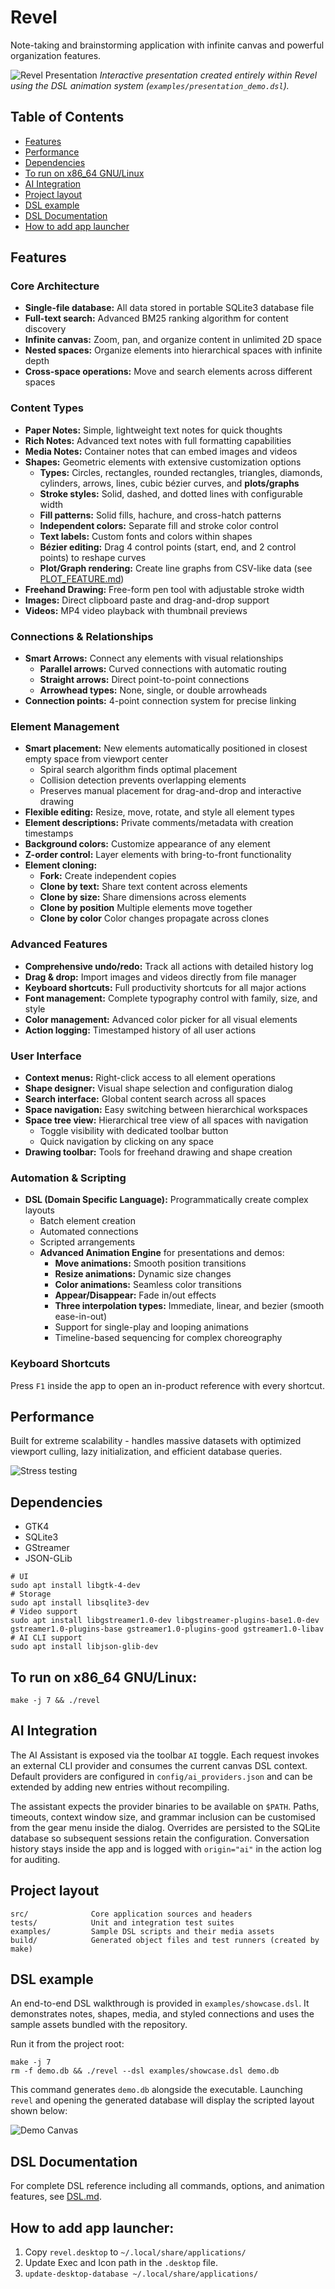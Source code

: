 # Revel

Note-taking and brainstorming application with infinite canvas and powerful organization features.

![Revel Presentation](examples/revel_recording.gif)
*Interactive presentation created entirely within Revel using the DSL animation system (`examples/presentation_demo.dsl`).*

## Table of Contents

* [Features](#features)
* [Performance](#performance)
* [Dependencies](#dependencies)
* [To run on x86_64 GNU/Linux](#to-run-on-x86_64-gnulinux)
* [AI Integration](#ai-integration)
* [Project layout](#project-layout)
* [DSL example](#dsl-example)
* [DSL Documentation](#dsl-documentation)
* [How to add app launcher](#how-to-add-app-launcher)

## Features

### Core Architecture
* **Single-file database:** All data stored in portable SQLite3 database file
* **Full-text search:** Advanced BM25 ranking algorithm for content discovery
* **Infinite canvas:** Zoom, pan, and organize content in unlimited 2D space
* **Nested spaces:** Organize elements into hierarchical spaces with infinite depth
* **Cross-space operations:** Move and search elements across different spaces

### Content Types
* **Paper Notes:** Simple, lightweight text notes for quick thoughts
* **Rich Notes:** Advanced text notes with full formatting capabilities
* **Media Notes:** Container notes that can embed images and videos
* **Shapes:** Geometric elements with extensive customization options
    * **Types:** Circles, rectangles, rounded rectangles, triangles, diamonds, cylinders, arrows, lines, cubic bézier curves, and **plots/graphs**
    * **Stroke styles:** Solid, dashed, and dotted lines with configurable width
    * **Fill patterns:** Solid fills, hachure, and cross-hatch patterns
    * **Independent colors:** Separate fill and stroke color control
    * **Text labels:** Custom fonts and colors within shapes
    * **Bézier editing:** Drag 4 control points (start, end, and 2 control points) to reshape curves
    * **Plot/Graph rendering:** Create line graphs from CSV-like data (see [PLOT_FEATURE.md](PLOT_FEATURE.md))
* **Freehand Drawing:** Free-form pen tool with adjustable stroke width
* **Images:** Direct clipboard paste and drag-and-drop support
* **Videos:** MP4 video playback with thumbnail previews

### Connections & Relationships
* **Smart Arrows:** Connect any elements with visual relationships
    * **Parallel arrows:** Curved connections with automatic routing
    * **Straight arrows:** Direct point-to-point connections
    * **Arrowhead types:** None, single, or double arrowheads
* **Connection points:** 4-point connection system for precise linking

### Element Management
* **Smart placement:** New elements automatically positioned in closest empty space from viewport center
    * Spiral search algorithm finds optimal placement
    * Collision detection prevents overlapping elements
    * Preserves manual placement for drag-and-drop and interactive drawing
* **Flexible editing:** Resize, move, rotate, and style all element types
* **Element descriptions:** Private comments/metadata with creation timestamps
* **Background colors:** Customize appearance of any element
* **Z-order control:** Layer elements with bring-to-front functionality
* **Element cloning:**
    * **Fork:** Create independent copies
    * **Clone by text:** Share text content across elements
    * **Clone by size:** Share dimensions across elements
    * **Clone by position** Multiple elements move together
    * **Clone by color** Color changes propagate across clones

### Advanced Features
* **Comprehensive undo/redo:** Track all actions with detailed history log
* **Drag & drop:** Import images and videos directly from file manager
* **Keyboard shortcuts:** Full productivity shortcuts for all major actions
* **Font management:** Complete typography control with family, size, and style
* **Color management:** Advanced color picker for all visual elements
* **Action logging:** Timestamped history of all user actions

### User Interface
* **Context menus:** Right-click access to all element operations
* **Shape designer:** Visual shape selection and configuration dialog
* **Search interface:** Global content search across all spaces
* **Space navigation:** Easy switching between hierarchical workspaces
* **Space tree view:** Hierarchical tree view of all spaces with navigation
    * Toggle visibility with dedicated toolbar button
    * Quick navigation by clicking on any space
* **Drawing toolbar:** Tools for freehand drawing and shape creation

### Automation & Scripting
* **DSL (Domain Specific Language):** Programmatically create complex layouts
    * Batch element creation
    * Automated connections
    * Scripted arrangements
    * **Advanced Animation Engine** for presentations and demos:
        * **Move animations:** Smooth position transitions
        * **Resize animations:** Dynamic size changes
        * **Color animations:** Seamless color transitions
        * **Appear/Disappear:** Fade in/out effects
        * **Three interpolation types:** Immediate, linear, and bezier (smooth ease-in-out)
        * Support for single-play and looping animations
        * Timeline-based sequencing for complex choreography

### Keyboard Shortcuts

Press `F1` inside the app to open an in-product reference with every shortcut.

## Performance

Built for extreme scalability - handles massive datasets with optimized viewport culling, lazy initialization, and efficient database queries.

![Stress testing](examples/media/10_000.jpg)

## Dependencies

* GTK4
* SQLite3
* GStreamer
* JSON-GLib

```
# UI
sudo apt install libgtk-4-dev
# Storage
sudo apt install libsqlite3-dev
# Video support
sudo apt install libgstreamer1.0-dev libgstreamer-plugins-base1.0-dev gstreamer1.0-plugins-base gstreamer1.0-plugins-good gstreamer1.0-libav
# AI CLI support
sudo apt install libjson-glib-dev
```

## To run on x86_64 GNU/Linux:

`make -j 7 && ./revel`

## AI Integration

The AI Assistant is exposed via the toolbar `AI` toggle. Each request invokes an
external CLI provider and consumes the current canvas DSL context. Default
providers are configured in `config/ai_providers.json` and can be extended by
adding new entries without recompiling.

The assistant expects the provider binaries to be available on `$PATH`. Paths,
timeouts, context window size, and grammar inclusion can be customised from the
gear menu inside the dialog. Overrides are persisted to the SQLite database so
subsequent sessions retain the configuration. Conversation history stays inside
the app and is logged with `origin="ai"` in the action log for auditing.

## Project layout

```
src/              Core application sources and headers
tests/            Unit and integration test suites
examples/         Sample DSL scripts and their media assets
build/            Generated object files and test runners (created by make)
```

## DSL example

An end-to-end DSL walkthrough is provided in `examples/showcase.dsl`. It
demonstrates notes, shapes, media, and styled connections and uses the sample
assets bundled with the repository.

Run it from the project root:

```
make -j 7
rm -f demo.db && ./revel --dsl examples/showcase.dsl demo.db
```

This command generates `demo.db` alongside the executable. Launching `revel` and
opening the generated database will display the scripted layout shown below:

![Demo Canvas](examples/media/demo.jpg)

## DSL Documentation

For complete DSL reference including all commands, options, and animation features, see [DSL.md](DSL.md).

## How to add app launcher:

1. Copy `revel.desktop` to `~/.local/share/applications/`  
2. Update Exec and Icon path in the `.desktop` file.
3. `update-desktop-database ~/.local/share/applications/`
